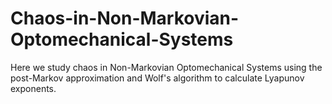 # Chaos-in-Non-Markovian-Optomechanical-Systems
Here we study chaos in Non-Markovian Optomechanical Systems using the post-Markov approximation and Wolf's algorithm to calculate Lyapunov exponents.
